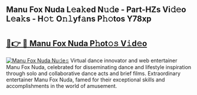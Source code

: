 ## Manu Fox Nuda L𝚎a𝚔ed N𝚞𝚍e - Part-HZs Vi𝚍𝚎o L𝚎a𝚔s - H𝚘𝚝 O𝚗𝚕yf𝚊ns P𝚑𝚘tos Y78xp

# <h2><a href="http://kf650ue.oniu.top/?m=Manu+Fox+Nuda">🔗👉 🔴 Manu Fox Nuda P𝚑ot𝚘𝚜 V𝚒d𝚎o</a></h2>

[![Manu Fox Nuda Nu𝚍e𝚜](https://i.imgur.com/0qMVB7G.gif)](http://kf650ue.oniu.top/?m=Manu+Fox+Nuda)
Virtual dance innovator and web entertainer Manu Fox Nuda, celebrated for disseminating dance and lifestyle inspiration through solo and collaborative dance acts and brief films. Extraordinary entertainer Manu Fox Nuda, famed for their exceptional skills and accomplishments in the world of amusement.  
